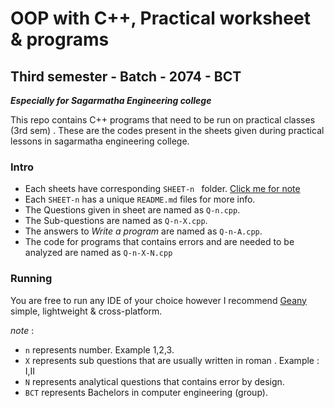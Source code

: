 # OOP with C++, Practical worksheet & programs
## Third semester - Batch - 2074 - BCT
***Especially for Sagarmatha Engineering college***

This repo contains C++ programs that need to be run on practical classes (3rd sem) . These are the codes present in the sheets given during practical lessons in sagarmatha engineering college. 

### Intro

- Each sheets have corresponding `SHEET-n ` folder. [Click me for note](#noted)
- Each `SHEET-n` has a unique `README.md` files for more info.
- The Questions given in sheet are named as `Q-n.cpp`.
- The Sub-questions are named as `Q-n-X.cpp`.
- The answers to *Write a program* are named as `Q-n-A.cpp`.
- The code for programs that contains errors and are needed to be analyzed are named as `Q-n-X-N.cpp` 

### Running

You are free to run any IDE of your choice however I recommend [Geany](https://geany.org/) simple, lightweight & cross-platform. 

<a name="noted">*note*</a> :

- `n` represents number. Example 1,2,3.
- `X` represents sub questions that are usually written in roman . Example : I,II
- `N` represents analytical questions that contains error by design.
- `BCT` represents Bachelors in computer engineering (group).

